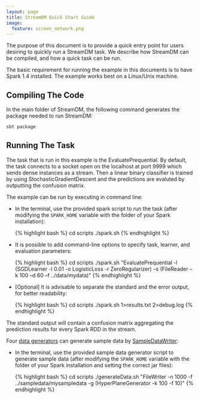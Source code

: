 ```yaml
---
layout: page
title: StreamDM Quick Start Guide
image:
  feature: screen_network.png
---
```

The purpose of this document is to provide a quick entry point for users
desiring to quickly run a StreamDM task. We describe how StreamDM can be
compiled, and how a quick task can be run.

The basic requirement for running the example in this documents is to have Spark
1.4 installed. The example works best on a Linux/Unix machine.

## Compiling The Code

In the main folder of StreamDM, the following command generates the package
needed to run StreamDM:

```bash
sbt package
```

## Running The Task

The task that is run in this example is the EvaluatePrequential. By default, the
task connects to a socket open on the localhost at port 9999 which sends dense
instances as a stream. Then a linear binary classifier is trained by using
StochasticGradientDescent and the predictions are evaluted by outputting the
confusion matrix.

The example can be run by executing in command line:

* In the terminal, use the provided spark script to run the task (after
  modifying the `SPARK_HOME` variable with the folder of your Spark installation):

  {% highlight bash %}
  cd scripts
  ./spark.sh
  {% endhighlight %}

* It is possible to add command-line options to specify task, learner, and evaluation parameters:
 
  {% highlight bash %}
  cd scripts
  ./spark.sh "EvaluatePrequential -l (SGDLearner -l 0.01 -o LogisticLoss -r ZeroRegularizer) –s (FileReader –k 100 –d 60 –f ../data/mydata)"
  {% endhighlight %}

* [Optional] It is advisable to separate the standard and the error output, for
  better readability:

  {% highlight bash %}
  cd scripts
  ./spark.sh 1>results.txt 2>debug.log
  {% endhighlight %}

The standard output will contain a confusion matrix aggregating the prediction
results for every Spark RDD in the stream.

Four [data generators](http://huawei-noah.github.io/streamDM/docs/generators.html) can generate sample data 
by  [SampleDataWriter](http://huawei-noah.github.io/streamDM/docs/SampleDataWriter.html):

* In the terminal, use the provided sample data generator script to generate sample data (after
  modifying the `SPARK_HOME` variable with the folder of your Spark installation
  and setting the correct jar files):

  {% highlight bash %}
  cd scripts
  ./generateData.sh "FileWriter -n 1000 -f ../sampledata/mysampledata -g (HyperPlaneGenerator -k 100 -f 10)"
  {% endhighlight %}
